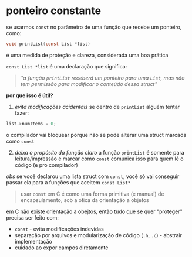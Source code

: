 # ponteiro constante
se usarmos `const` no parâmetro de uma função que recebe um ponteiro, como:
```c
void printList(const List *list)
```
é uma medida de proteção e clareza, considerada uma boa prática

`const List *list` é uma declaração que significa:
> *"a função `printList` receberá um ponteiro para uma `List`, mas não tem permissão para modificar o conteúdo dessa struct"*

**por que isso é útil?**
1. *evita modificações acidentais*
se dentro de `printList` alguém tentar fazer:
```c
list->numItems = 0;
```
o compilador vai bloquear porque não se pode alterar uma struct marcada como `const`

2. *deixa o propósito da função claro*
a função `printList` é somente para leitura/impressão e marcar como `const` comunica isso para quem lê o código (e pro compilador)

*obs* se você declarou uma lista struct com `const`, você só vai conseguir passar ela para a funções que aceitem `const List*`

> usar `const` em C é como uma forma primitiva (e manual) de encapsulamento, sob a ótica da orientação a objetos

em C não existe orientação a obejtos, então tudo que se quer "proteger" precisa ser feito com: 
* `const` - evita modificações indevidas
* separação por arquivos e modularização de código (`.h`, `.c`) - abstrair implementação
* cuidado ao expor campos diretamente